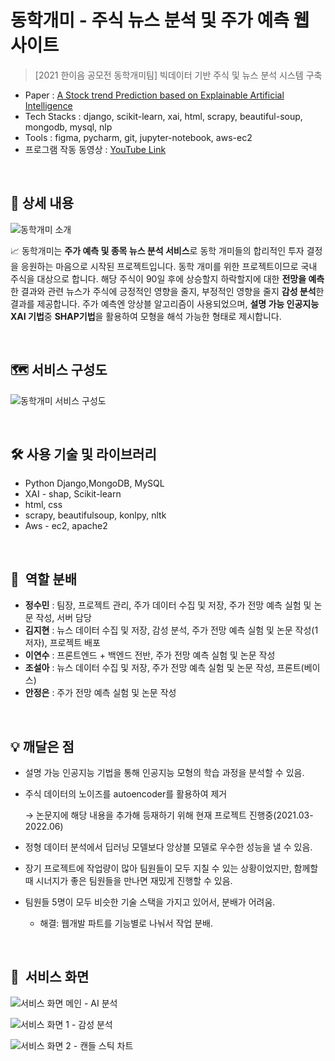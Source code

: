 # 동학개미 - 주식 뉴스 분석 및 주가 예측 웹사이트

> [2021 한이음 공모전 동학개미팀] 빅데이터 기반 주식 및 뉴스 분석 시스템 구축

* Paper : [A Stock trend Prediction based on Explainable Artificial Intelligence](https://www.koreascience.or.kr/article/CFKO202133648830923.page)
* Tech Stacks : django, scikit-learn, xai, html, scrapy, beautiful-soup, mongodb, mysql, nlp
* Tools : figma, pycharm, git, jupyter-notebook, aws-ec2
* 프로그램 작동 동영상 : [YouTube Link](https://youtu.be/DE5gPhmNIAs)
<br/>

## 📖 상세 내용

![동학개미 소개](https://user-images.githubusercontent.com/90924434/173228452-0d7140c8-72cd-4f19-9bdc-307c559b36a0.png)

<aside>
  
📈 동학개미는 **주가 예측 및 종목 뉴스 분석 서비스**로 동학 개미들의 합리적인 투자 결정을 응원하는 마음으로 시작된 프로젝트입니다. 동학 개미를 위한 프로젝트이므로 국내 주식을 대상으로 합니다. 해당 주식이 90일 후에 상승할지 하락할지에 대한 **전망을 예측**한 결과와 관련 뉴스가 주식에 긍정적인 영향을 줄지, 부정적인 영향을 줄지 **감성 분석**한 결과를 제공합니다. 주가 예측엔 앙상블 알고리즘이 사용되었으며, **설명 가능 인공지능 XAI 기법**중 **SHAP기법**을 활용하여 모형을 해석 가능한 형태로 제시합니다.

</aside>

<br/>

## 🗺  서비스 구성도

![동학개미 서비스 구성도](https://user-images.githubusercontent.com/90924434/173228460-11f886f3-8f3e-43a6-8792-85c773c13468.png)

<br/>

## 🛠️ 사용 기술 및 라이브러리

- Python Django,MongoDB, MySQL
- XAI - shap, Scikit-learn
- html, css
- scrapy, beautifulsoup, konlpy, nltk
- Aws - ec2, apache2

<br/>

## 🌱  역할 분배

- **정수민** : 팀장, 프로젝트 관리, 주가 데이터 수집 및 저장, 주가 전망 예측 실험 및 논문 작성, 서버 담당
- **김지현** : 뉴스 데이터 수집 및 저장, 감성 분석, 주가 전망 예측 실험 및 논문 작성(1저자), 프로젝트 배포
- **이연수** : 프론트엔드 + 백엔드 전반, 주가 전망 예측 실험 및 논문 작성
- **조설아** : 뉴스 데이터 수집 및 저장, 주가 전망 예측 실험 및 논문 작성, 프론트(베이스)
- **안정은** : 주가 전망 예측 실험 및 논문 작성

<br/>

## 💡 깨달은 점

- 설명 가능 인공지능 기법을 통해 인공지능 모형의 학습 과정을 분석할 수 있음.
- 주식 데이터의 노이즈를 autoencoder를 활용하여 제거
    
    → 논문지에 해당 내용을 추가해 등재하기 위해 현재 프로젝트 진행중(2021.03-2022.06)
    
- 정형 데이터 분석에서 딥러닝 모델보다 앙상블 모델로 우수한 성능을 낼 수 있음.
- 장기 프로젝트에 작업량이 많아 팀원들이 모두 지칠 수 있는 상황이었지만, 함께할 때 시너지가 좋은 팀원들을 만나면 재밌게 진행할 수 있음.
- 팀원들 5명이 모두 비슷한 기술 스택을 가지고 있어서, 분배가 어려움.
    - 해결: 웹개발 파트를 기능별로 나눠서 작업 분배.

<br/>

## 👀  서비스 화면

![서비스 화면 메인 - AI 분석](https://user-images.githubusercontent.com/90924434/173228468-b5a79316-c55c-4ee8-8a7c-4179fd89ac4b.png)

![서비스 화면 1 - 감성 분석](https://user-images.githubusercontent.com/90924434/173228474-817c2ecf-9049-4712-8782-9eb2afe507e9.png)

![서비스 화면 2 - 캔들 스틱 차트](https://user-images.githubusercontent.com/90924434/173228484-75d38ce1-a2c1-4768-9fb9-b54164c000cf.png)
